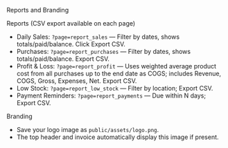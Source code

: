 Reports and Branding

Reports (CSV export available on each page)

- Daily Sales: `?page=report_sales` — Filter by dates, shows totals/paid/balance. Click Export CSV.
- Purchases: `?page=report_purchases` — Filter by dates, shows totals/paid/balance. Export CSV.
- Profit & Loss: `?page=report_profit` — Uses weighted average product cost from all purchases up to the end date as COGS; includes Revenue, COGS, Gross, Expenses, Net. Export CSV.
- Low Stock: `?page=report_low_stock` — Filter by location; Export CSV.
- Payment Reminders: `?page=report_payments` — Due within N days; Export CSV.

Branding

- Save your logo image as `public/assets/logo.png`.
- The top header and invoice automatically display this image if present.


